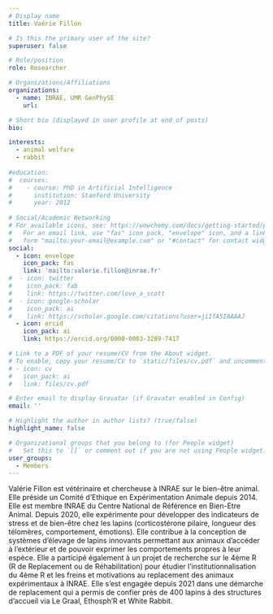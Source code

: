 ```yaml
---
# Display name
title: Vaérie Fillon

# Is this the primary user of the site?
superuser: false

# Role/position
role: Researcher

# Organizations/Affiliations
organizations:
  - name: INRAE, UMR GenPhySE
    url: 

# Short bio (displayed in user profile at end of posts)
bio: 

interests:
  - animal welfare
  - rabbit
  
#education:
#  courses:
#    - course: PhD in Artificial Intelligence
#      institution: Stanford University
#      year: 2012
 
# Social/Academic Networking
# For available icons, see: https://wowchemy.com/docs/getting-started/page-builder/#icons
#   For an email link, use "fas" icon pack, "envelope" icon, and a link in the
#   form "mailto:your-email@example.com" or "#contact" for contact widget.
social:
  - icon: envelope
    icon_pack: fas
    link: 'mailto:valerie.fillon@inrae.fr'
#  - icon: twitter
#    icon_pack: fab
#    link: https://twitter.com/love_a_scott
#  - icon: google-scholar
#    icon_pack: ai
#    link: https://scholar.google.com/citations?user=jiIfA5IAAAAJ
  - icon: orcid
    icon_pack: ai
    link: https://orcid.org/0000-0003-3289-7417

# Link to a PDF of your resume/CV from the About widget.
# To enable, copy your resume/CV to `static/files/cv.pdf` and uncomment the lines below.
# - icon: cv
#   icon_pack: ai
#   link: files/cv.pdf

# Enter email to display Gravatar (if Gravatar enabled in Config)
email: ''

# Highlight the author in author lists? (true/false)
highlight_name: false

# Organizational groups that you belong to (for People widget)
#   Set this to `[]` or comment out if you are not using People widget.
user_groups:
  - Members
---
```


Valérie Fillon est vétérinaire et chercheuse à INRAE sur le bien-être animal. Elle préside un Comité d’Ethique en Expérimentation Animale depuis 2014. Elle est membre INRAE du Centre National de Référence en Bien-Etre Animal. Depuis 2020, elle expérimente pour développer des indicateurs de stress et de bien-être chez les lapins (corticostérone pilaire, longueur des télomères, comportement, émotions). Elle contribue à la conception de systèmes d’élevage de lapins innovants permettant aux animaux d’accéder à l’extérieur et de pouvoir exprimer les comportements propres à leur espèce. Elle a participé également à un projet de recherche sur le 4ème R (R de Replacement ou de Réhabilitation) pour étudier l’institutionnalisation du 4ème R et les freins et motivations au replacement des animaux expérimentaux à INRAE. Elle s’est engagée depuis 2021 dans une démarche de replacement qui a permis de confier près de 400 lapins à des structures d’accueil via Le Graal, Ethosph’R et White Rabbit.